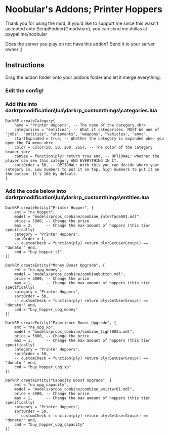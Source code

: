 # Noobular's Addons; Printer Hoppers

Thank you for using the mod, if you'd like to support me since this wasn't accepted onto ScriptFodder(Gmodstore), you can send me dollas at paypal.me/noobular

Does the server you play on not have this addon? Send it to your server owner ;)

## Instructions

 Drag the addon folder onto your addons folder and let it merge everything.

### Edit the config!



### Add this into darkrpmodification\lua\darkrp_customthings\categories.lua


    DarkRP.createCategory{ 
        name = "Printer Hoppers", -- The name of the category.<br>
        categorises = "entities", -- What it categorises. MUST be one of "jobs", "entities", "shipments", "weapons", "vehicles", "ammo".
        startExpanded = true, -- Whether the category is expanded when you open the F4 menu.<br>
        color = Color(50, 50, 200, 255), -- The color of the category header.<br>
        canSee = function(ply) return true end, -- OPTIONAL: whether the player can see this category AND EVERYTHING IN IT.
        sortOrder = 50, -- OPTIONAL: With this you can decide where your category is. Low numbers to put it on top, high numbers to put it on the bottom. It's 100 by default.
    }


### Add the code below into darkrpmodification\lua\darkrp_customthings\entities.lua

    DarkRP.createEntity("Printer Hopper", {
        ent = "na_hopper",
        model = "models/props_combine/combine_interface001.mdl",
        price = 5000, -- Change the price
        max = 2,      -- Change the max amount of hoppers (this tier specifically)
        category = "Printer Hoppers",
        sortOrder = 1,
        -- customCheck = function(ply) return ply:GetUserGroup() == "donator" end,
        cmd = "buy_hopper_t1"
    })

    DarkRP.createEntity("Money Boost Upgrade", {
        ent = "na_upg_money",
        model = "models/props_combine/combinebutton.mdl",
        price = 5000, -- Change the price
        max = 1,      -- Change the max amount of hoppers (this tier specifically)
        category = "Printer Hoppers",
        sortOrder = 50,
        -- customCheck = function(ply) return ply:GetUserGroup() == "donator" end,
        cmd = "buy_hopper_upg_money"
    })

    DarkRP.createEntity("Experience Boost Upgrade", {
        ent = "na_upg_xp",
        model = "models/props_combine/combine_light002a.mdl",
        price = 5000, -- Change the price
        max = 1,      -- Change the max amount of hoppers (this tier specifically)
        category = "Printer Hoppers",
        sortOrder = 50,
        -- customCheck = function(ply) return ply:GetUserGroup() == "donator" end,
        cmd = "buy_hopper_upg_xp"
    })

    DarkRP.createEntity("Capacity Boost Upgrade", {
        ent = "na_upg_capacity",
        model = "models/props_combine/combine_emitter01.mdl",
        price = 5000, -- Change the price
        max = 1,      -- Change the max amount of hoppers (this tier specifically)
        category = "Printer Hoppers",
        sortOrder = 50,
        -- customCheck = function(ply) return ply:GetUserGroup() == "donator" end,
        cmd = "buy_hopper_upg_capacity"
    })
